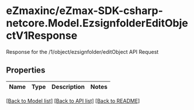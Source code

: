 # eZmaxinc/eZmax-SDK-csharp-netcore.Model.EzsignfolderEditObjectV1Response
Response for the /1/object/ezsignfolder/editObject API Request
## Properties

Name | Type | Description | Notes
------------ | ------------- | ------------- | -------------

[[Back to Model list]](../README.md#documentation-for-models) [[Back to API list]](../README.md#documentation-for-api-endpoints) [[Back to README]](../README.md)


